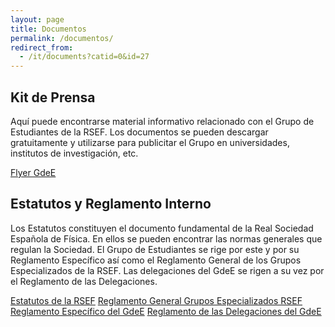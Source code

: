 ```yaml
---
layout: page
title: Documentos
permalink: /documentos/
redirect_from:
  - /it/documents?catid=0&id=27
---
```


## Kit de Prensa

Aquí puede encontrarse material informativo relacionado con el Grupo de Estudiantes de la RSEF. Los documentos se pueden descargar gratuitamente y utilizarse para publicitar el Grupo en universidades, institutos de investigación, etc.

<div class="collection">
  <a class="collection-item" href="/Triptico_GdeE.pdf" target ="_blanck" >Flyer GdeE</a>
</div>

## Estatutos y Reglamento Interno

Los Estatutos constituyen el documento fundamental de la Real Sociedad Española de Física. En ellos se pueden encontrar las normas generales que regulan la Sociedad. El Grupo de Estudiantes se rige por este y por su Reglamento Específico así como el Reglamento General de los Grupos Especializados de la RSEF. Las delegaciones del GdeE se rigen a su vez por el Reglamento de las Delegaciones.

<div class="collection">
  <a href="https://rsef.es/images/Fisica/EstatutosRSEF_julio2022.pdf"  class="collection-item">Estatutos de la RSEF</a>
  <a href="http://rsef.es/images/Fisica/ReglamentoGralGEsDiv.pdf"  class="collection-item">Reglamento General Grupos Especializados RSEF</a>  
  <a href="https://drive.google.com/file/d/1oYQYDMdf_6O_fTuRLJPFxCjHJv8SmZft/view"  class="collection-item">Reglamento Específico del GdeE</a>
  <a href="https://drive.google.com/file/d/1AIN2syzqid1WzcaXWM-G-FKRCpEbdmxw/view"  class="collection-item">Reglamento de las Delegaciones del GdeE</a>
</div>

<!-- ## Registro de reuniones

<!-- {% include actas.html actas=site.data.actas %}

<!--
## Material promocional

Aquí puedes encontrar material promocional e informativo relativo a Estudiantes RSEF. Estos documentos pueden ser descargados libremente y se pueden utilizar para publicitar el Grupo en universidades, centros de investigación, etc.

<div class="collection">
  <a href="" class="collection-item">Volante</a>
  <a href="" class="collection-item">Banner</a>
  <a href="" class="collection-item">Prospecto infrmativo</a>
</div>
Si produjeras cualquier otro material con fines publicitarios, envíanoslo a <a href="mailto:estudiantes@rsef.es">este email</a> y lo añadiremos a lista de recursos disponibles. ¡Gracias!
-->
